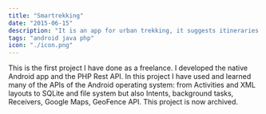 ```yaml
---
title: "Smartrekking"
date: "2015-06-15"
description: "It is an app for urban trekking, it suggests itineraries to visit places according to your position and time"
tags: "android java php"
icon: "./icon.png"
---
```


This is the first project I have done as a freelance. I developed the native Android app and the PHP Rest API. In this project I have used and learned many of the APIs of the Android operating system: from Activities and XML layouts to SQLite and file system but also Intents, background tasks, Receivers, Google Maps, GeoFence API. This project is now archived.
